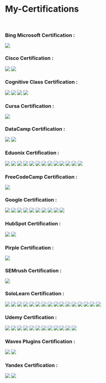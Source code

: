 # My-Certifications

<br>
<h3>Bing Microsoft Certification :</h3>
<img src="Bing%20Microsoft%20Certification/Bing _ Microsoft Advertising-1.jpg">

<br>
<h3>Cisco Certification :</h3>
<img src="Cisco%20Certification/Cisco _ Cybersecurity Essentials-1.jpg">
<img src="Cisco%20Certification/Cisco _ Introduction to Cybersecurity-1.jpg">

<br>
<h3>Cognitive Class Certification :</h3>
<img src="Cognitive%20Class%20Certification/Cognitive Class _ Big Data 101-1.jpg">
<img src="Cognitive%20Class%20Certification/Cognitive Class _ Machine Learning with Python-1.jpg">
<img src="Cognitive%20Class%20Certification/Cognitive Class _ PHP Web Application On a LAMP Stack-1.jpg">
<img src="Cognitive%20Class%20Certification/Cognitive Class _ Python 101 for Data Science-1.jpg">

<br>
<h3>Cursa Certification :</h3>
<img src="Cursa%20Certification/Cursa _ Flutter-1.jpg">

<br>
<h3>DataCamp Certification :</h3>
<img src="DataCamp%20Certification/DataCamp _ Intermediate Python-1.jpg">
<img src="DataCamp%20Certification/DataCamp _ Introduction to python-1.jpg">


<h3>Eduonix Certification :</h3>
<img src="Eduonix%20Certification/Eduonix _ Be A White Hat Hacker-1.jpg">
<img src="Eduonix%20Certification/Eduonix _ C Programming-1.jpg">
<img src="Eduonix%20Certification/Eduonix%20_%20C%23%20Programming-1.jpg">
<img src="Eduonix%20Certification/Eduonix _ Designing Using Illustrator-1.jpg">
<img src="Eduonix%20Certification/Eduonix _ Designing Using Photoshop-1.jpg">
<img src="Eduonix%20Certification/Eduonix _ Django and Python Development-1.jpg">
<img src="Eduonix%20Certification/Eduonix _ Java Devlopment-1.jpg">
<img src="Eduonix%20Certification/Eduonix _ Javascript And JQuery-1.jpg">
<img src="Eduonix%20Certification/Eduonix _ NodeJs Programming-1.jpg">
<img src="Eduonix%20Certification/Eduonix _ PHP And MySql-1.jpg">
<img src="Eduonix%20Certification/Eduonix _ Python Programming-1.jpg">
<img src="Eduonix%20Certification/Eduonix _ Unity 3D-1.jpg">
<img src="Eduonix%20Certification/Eduonix _ Web Developer-1.jpg">


<h3>FreeCodeCamp Certification :</h3>
<img src="FreeCodeCamp%20Certification/FreeCodeCamp _ Responsive Web Design-1.jpg">


<h3>Google Certification :</h3>
<img src="Google%20Certification/Google _ Ads - Measurement-1.jpg">
<img src="Google%20Certification/Google _ Ads Display-1.jpg">
<img src="Google%20Certification/Google _ Ads Search-1.jpg">
<img src="Google%20Certification/Google _ Ads Video-1.jpg">
<img src="Google%20Certification/Google _ Analytics Individual Qualification-1.jpg">
<img src="Google%20Certification/Google _ Dig Into Programmatic-1.jpg">
<img src="Google%20Certification/Google _ Digital Garage Arabe-1.jpg">
<img src="Google%20Certification/Google _ Digital Garage-1.jpg">
<img src="Google%20Certification/Google _ Shopping Ads-1.jpg">
<img src="Google%20Certification/Google _ YouTube Channel Growth-1.jpg">


<h3>HubSpot Certification :</h3>
<img src="HubSpot%20Certification/HubSpot _ Growth driven Design-1.jpg">
<img src="HubSpot%20Certification/HubSpot _ Social Media-1.jpg">


<h3>Pirple Certification :</h3>
<img src="Pirple%20Certification/Pirple _ Frontend Fundamentals-1.jpg">


<h3>SEMrush Certification :</h3>
<img src="SEMrush%20Certification/SEMrush _ Seo Toolkit-1.jpg">


<h3>SoloLearn Certification :</h3>
<img src="SoloLearn%20Certification/SoloLearn%20_%20C%23-1.jpg">
<img src="SoloLearn%20Certification/SoloLearn _ C++-1.jpg">
<img src="SoloLearn%20Certification/SoloLearn _ C-1.jpg">
<img src="SoloLearn%20Certification/SoloLearn _ CSS Fundamentals-1.jpg">
<img src="SoloLearn%20Certification/SoloLearn _ Data Science with Python-1.jpg">
<img src="SoloLearn%20Certification/SoloLearn _ Html Fundamentals-1.jpg">
<img src="SoloLearn%20Certification/SoloLearn _ JQuery-1.jpg">
<img src="SoloLearn%20Certification/SoloLearn _ Java-1.jpg">
<img src="SoloLearn%20Certification/SoloLearn _ JavaScript-1.jpg">
<img src="SoloLearn%20Certification/SoloLearn _ Machine Learning-1.jpg">
<img src="SoloLearn%20Certification/SoloLearn _ PHP-1.jpg">
<img src="SoloLearn%20Certification/SoloLearn _ Python3-1.jpg">
<img src="SoloLearn%20Certification/SoloLearn _ React + Redux-1.jpg">
<img src="SoloLearn%20Certification/SoloLearn _ Ruby-1.jpg">
<img src="SoloLearn%20Certification/SoloLearn _ SQL-1.jpg">
<img src="SoloLearn%20Certification/SoloLearn _ Swift 4 Fundamentals-1.jpg">


<h3>Udemy Certification :</h3>
<img src="Udemy%20Certification/Udemy _ Adobe After Effects-1.jpg">
<img src="Udemy%20Certification/Udemy _ Adobe Audition-1.jpg">
<img src="Udemy%20Certification/Udemy _ Adobe InDesign-1.jpg">
<img src="Udemy%20Certification/Udemy _ Adobe Lightroom-1.jpg">
<img src="Udemy%20Certification/Udemy _ Adobe Photoshop-1.jpg">
<img src="Udemy%20Certification/Udemy _ Adobe Premiere Pro-1.jpg">
<img src="Udemy%20Certification/Udemy _ Advanced And Object Oriented JavaScript And ES6-1.jpg">
<img src="Udemy%20Certification/Udemy _ Audio Production Record And Mix Better-1.jpg">
<img src="Udemy%20Certification/Udemy _ Grow Your Business With Youtube-1.jpg">
<img src="Udemy%20Certification/Udemy _ JavaScript Fundamentals-1.jpg">
<img src="Udemy%20Certification/Udemy _ Python Core And Advanced-1.jpg">
<img src="Udemy%20Certification/Udemy _ WordPress-1.jpg">


<h3>Waves Plugins Certification :</h3>
<img src="Waves%20Plugins%20Certification/Waves Plugins _ SoundGrid 201-1.jpg">
<img src="Waves%20Plugins%20Certification/Waves Plugins _ SoundGrid 301-1.jpg">


<h3>Yandex Certification :</h3>
<img src="Yandex%20Certification/Yandex _ Direct Test-1.jpg">
<img src="Yandex%20Certification/Yandex _ Metrica-1.jpg">
